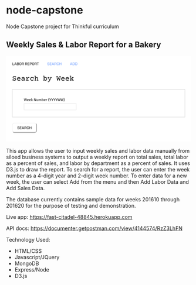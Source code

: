 # node-capstone
Node Capstone project for Thinkful curriculum

## Weekly Sales & Labor Report for a Bakery


![Screenshot of Home Page](public/images/screenshot.png "Home Page")

This app allows the user to input weekly sales and labor data manually from siloed business systems to output a weekly report on total sales, total labor as a percent of sales, and labor by department as a percent of sales. It uses D3.js to draw the report. To search for a report, the user can enter the week number as a 4-digit year and 2-digit week number. To enter data for a new week, the user can select Add from the menu and then Add Labor Data and Add Sales Data.

The database currently contains sample data for weeks 201610 through 201620 for the purpose of testing and demonstration.

Live app: <https://fast-citadel-48845.herokuapp.com>

API docs: <https://documenter.getpostman.com/view/4144574/RzZ3LhFN>

Technology Used:

 - HTML/CSS
 - Javascript/JQuery
 - MongoDB
 - Express/Node
 - D3.js

